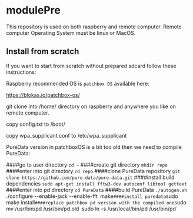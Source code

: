 # modulePre


This repository is used on both raspberry and remote computer.
Remote computer Operating System must be linux or MacOS.

## Install from scratch

If you want to start from scratch without prepared sdcard follow these instructions:

Raspberry recommended OS is `patchbox OS` available here:

https://blokas.io/patchbox-os/

git clone into /home/<user> directory on raspberry and anywhere you like on remote computer.

copy config.txt to /boot/

copy wpa_supplicant.conf to /etc/wpa_supplicant

PureData version in patchboxOS is a bit too old then we need to compile PureData:

####go to user directory
`cd ~`
####create git directory
`mkdir repo`
####enter into git directory
`cd repo`
####clone PureData repository
`git clone https://github.com/pure-data/pure-data.git`
####install build dependencies
`sudo apt-get install fftw3-dev autoconf libtool gettext`
####enter into pd directory
`cd PureData`
####build PureData
`./autogen.sh`
./configure --enable-jack --enable-fft`
`make`
####install puredata
`sudo make install`
####replace patchbox pd version with the compiled one
`sudo mv /usr/bin/pd /usr/bin/pd.old`
`sudo ln -s /usr/local/bin/pd /usr/bin/pd`
